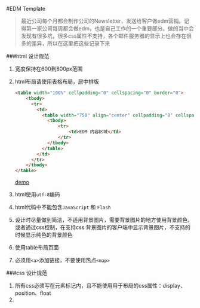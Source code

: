 #EDM Template
>最近公司每个月都会制作公司的Newsletter，发送给客户做edm营销。记得第一家公司每周都会做edm，也是自己工作的一个重要部分。做的当中会发现有很多坑，很多css属性不支持，各个邮件服务器的显示上也会存在很多的差异，所以在这里把这些记录下来

###html 设计规范
1. 宽度保持在600到800px范围
2. html布局请使用表格布局，居中排版
    ```html
    <table width="100%" cellpadding="0" cellspacing="0" border="0">
        <tbody>
          <tr>
            <td>
              <table width="750" align="center" cellpadding="0" cellspacing="0" border="0">
                <tbody>
                    <tr>
                        <td>EDM 内容区域</td>
                    </tr>
                </tbody>
              </table>
            </td>
          </tr>
        </tbody>
    </table>
    ```
    [demo](http://jsfiddle.net/vincehu/8mez2ztt/)       
    
4. html使用`utf-8`编码
4. html代码中不能包含`JavaScript` 和 `Flash`     
5. 设计时尽量做到简洁，不适用背景图片，需要背景图片的地方使用背景颜色，或者通过css控制，在支持css 背景图片的客户端中显示背景图片，不支持的时候显示纯色的背景颜色
6. 使用table布局页面
7. 必须用`<a>`添加链接，不要使用热点`<map>`

###css 设计规范
1. 所有css必须写在元素标记内，且不能使用用于布局的css属性：display、position、float
2. 
